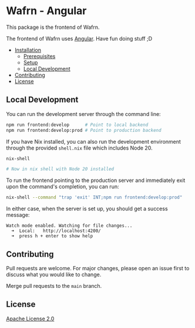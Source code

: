 # Wafrn - Angular

This package is the frontend of Wafrn.

The frontend of Wafrn uses [Angular](https://angular.io/). Have fun doing stuff ;D

- [Installation](#installation)
  - [Prerequisites](#prerequisites)
  - [Setup](#setup)
  - [Local Development](#local-development)
- [Contributing](#contributing)
- [License](#license)

## Local Development

You can run the development server through the command line:

```bash
npm run frontend:develop      # Point to local backend
npm run frontend:develop:prod # Point to production backend
```

If you have Nix installed, you can also run the development environment through the provided `shell.nix` file which includes Node 20.

```bash
nix-shell

# Now in nix shell with Node 20 installed
```

To run the frontend pointing to the production server and immediately exit upon the command's completion, you can run:

```bash
nix-shell --command "trap 'exit' INT;npm run frontend:develop:prod"
```

In either case, when the server is set up, you should get a success message:

```text
Watch mode enabled. Watching for file changes...
  ➜  Local:   http://localhost:4200/
  ➜  press h + enter to show help
```

## Contributing

Pull requests are welcome. For major changes, please open an issue first to
discuss what you would like to change.

Merge pull requests to the `main` branch.

## License

[Apache License 2.0](https://choosealicense.com/licenses/apache-2.0/)
